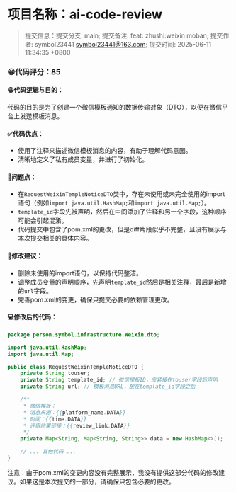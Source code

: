 # 项目名称：ai-code-review

> 提交信息：提交分支: main; 提交备注: feat: zhushi:weixin moban; 提交作者: symbol23441 <symbol23441@163.com>; 提交时间: 2025-06-11 11:34:35 +0800

### 😀代码评分：85

#### 😀代码逻辑与目的：

代码的目的是为了创建一个微信模板通知的数据传输对象（DTO），以便在微信平台上发送模板消息。

#### ✅代码优点：

- 使用了注释来描述微信模板消息的内容，有助于理解代码意图。
- 清晰地定义了私有成员变量，并进行了初始化。

#### 🤔问题点：

- 在`RequestWeixinTempleNoticeDTO`类中，存在未使用或未完全使用的import语句（例如`import java.util.HashMap;`和`import java.util.Map;`）。
- `template_id`字段先被声明，然后在中间添加了注释和另一个字段，这种顺序可能会引起混淆。
- 代码提交中包含了pom.xml的更改，但是diff片段似乎不完整，且没有展示与本次提交相关的具体内容。

#### 🎯修改建议：

- 删除未使用的import语句，以保持代码整洁。
- 调整成员变量的声明顺序，先声明`template_id`然后是相关注释，最后是新增的`url`字段。
- 完善pom.xml的变更，确保只提交必要的依赖管理更改。

#### 💻修改后的代码：

```java
package person.symbol.infrastructure.Weixin.dto;

import java.util.HashMap;
import java.util.Map;

public class RequestWeixinTempleNoticeDTO {
    private String touser;
    private String template_id; // 微信模板ID，应紧接在touser字段后声明
    private String url; // 模板消息URL，放在template_id字段之后

    /**
     * 微信模板：
     * 消息来源：{{platform_name.DATA}}
     * 时间：{{time.DATA}}
     * 评审结果链接：{{review_link.DATA}}
     */
    private Map<String, Map<String, String>> data = new HashMap<>();

    // ... 其他代码 ...
}
```

注意：由于pom.xml的变更内容没有完整展示，我没有提供这部分代码的修改建议。如果这是本次提交的一部分，请确保只包含必要的更改。